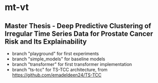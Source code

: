 # mt-vt

## Master Thesis - Deep Predictive Clustering of Irregular Time Series Data for Prostate Cancer Risk and Its Explainability

* branch "playground" for first experiments
* branch "simple_models" for baseline models
* branch "transformer" for first transformer implementation
* branch "ts-tcc" for TS-TCC architecture, from https://github.com/emadeldeen24/TS-TCC
